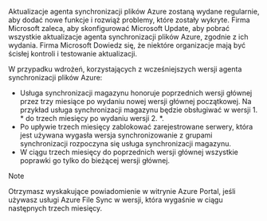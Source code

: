 Aktualizacje agenta synchronizacji plików Azure zostaną wydane regularnie, aby dodać nowe funkcje i rozwiąż problemy, które zostały wykryte. Firma Microsoft zaleca, aby skonfigurować Microsoft Update, aby pobrać wszystkie aktualizacje agenta synchronizacji plików Azure, zgodnie z ich wydania. Firma Microsoft Dowiedz się, że niektóre organizacje mają być ścisłej kontroli i testowanie aktualizacji. 

W przypadku wdrożeń, korzystających z wcześniejszych wersji agenta synchronizacji plików Azure:

- Usługa synchronizacji magazynu honoruje poprzednich wersji głównej przez trzy miesiące po wydaniu nowej wersji głównej początkowej. Na przykład usługa synchronizacji magazynu będzie obsługiwać w wersji 1. \* do trzech miesięcy po wydaniu wersji 2. \*.
- Po upływie trzech miesięcy zablokować zarejestrowane serwery, która jest używana wygasła wersja synchronizowanie z grupami synchronizacji rozpoczyna się usługa synchronizacji magazynu.
- W ciągu trzech miesięcy do poprzednich wersji głównej wszystkie poprawki go tylko do bieżącej wersji głównej.

> [!Note]  
> Otrzymasz wyskakujące powiadomienie w witrynie Azure Portal, jeśli używasz usługi Azure File Sync w wersji, która wygaśnie w ciągu następnych trzech miesięcy.
